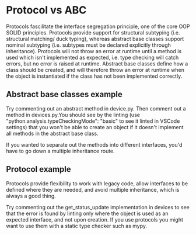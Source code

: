 # Protocol vs ABC
Protocols fascilitate the interface segregation principle, one of the core OOP SOLID principles. Protocols provide support for structural subtyping (i.e. structural matching/ duck typing), whereas abstract base classes support nominal subtyping (i.e. subtypes must be declared explicitly through inheritance). Protocols will not throw an error at runtime until a method is used which isn't  implemented as expected, i.e. type checking will catch errors, but no error is raised at runtime. Abstract base classes define how a class should be created, and will therefore throw an error at runtime when the object is instantiated if the class has not been implemented correctly.

## Abstract base classes example
Try commenting out an abstract method in device.py. Then comment out a method in devices.py.You should see by the linting (use "python.analysis.typeCheckingMode": "basic" to see it linted in VSCode settings) that you won't be able to create an object if it doesn't implement all methods in the abstract base class.

If you wanted to separate out the methods into different interfaces, you'd have to go down a multiple inheritance route.

## Protocol example
Protocols provide flexibility to work with legacy code, allow interfaces to be defined where they are needed, and avoid multiple inheritance, which is always a good thing.

Try commenting out the get_status_update implementation in devices to see that the error is found by linting only where the object is used as an expected interface, and not upon creation. If you use protocols you might want to use them with a static type checker such as mypy.